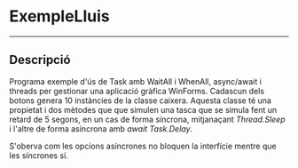 # ExempleLluis
***
## Descripció
Programa exemple d'ús de Task amb WaitAll i WhenAll, async/await i threads per gestionar una aplicació gràfica WinForms. Cadascun dels botons genera 10 instàncies de la classe caixera. Aquesta classe té una propietat i dos mètodes que que simulen una tasca que se simula fent un retard de 5 segons, en un cas de forma síncrona, mitjanaçant *Thread.Sleep* i l'altre de forma asíncrona amb *await Task.Delay*.

S'oberva com les opcions asíncrones no bloquen la interfície mentre que les síncrones sí.
